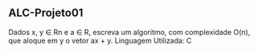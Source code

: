 ## ALC-Projeto01
Dados x, y ∈ Rn
e a ∈ R, escreva um algoritmo, com complexidade
O(n), que aloque em y o vetor ax + y.
Linguagem Utilizada: C
